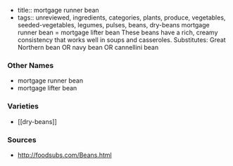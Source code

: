 - title:: mortgage runner bean
- tags:: unreviewed, ingredients, categories, plants, produce, vegetables, seeded-vegetables, legumes, pulses, beans, dry-beans
mortgage runner bean = mortgage lifter bean These beans have a rich, creamy consistency that works well in soups and casseroles. Substitutes: Great Northern bean OR navy bean OR cannellini bean

### Other Names

* mortgage runner bean
* mortgage lifter bean

### Varieties

* [[dry-beans]]

### Sources
* http://foodsubs.com/Beans.html
